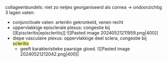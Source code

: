 collageenbundels: niet zo netjes georganiseerd als cornea -> ondoorzichtig
3 lagen vaten:
- conjunctivale vaten: arteriën gekronkeld, venen recht
- oppervlakkige episclerale plexus: congestie bij  [[Episcleritis|episcleritis]] 
![[Pasted image 20240521211959.png|400]]
- diepe vasculaire plexus: oppervlakkige deel sclera, congestie bij <span style="background:#fff88f">scleritis</span>
	- geeft karakteristieke paarsige gloed.
![[Pasted image 20240521212042.png|400]]
